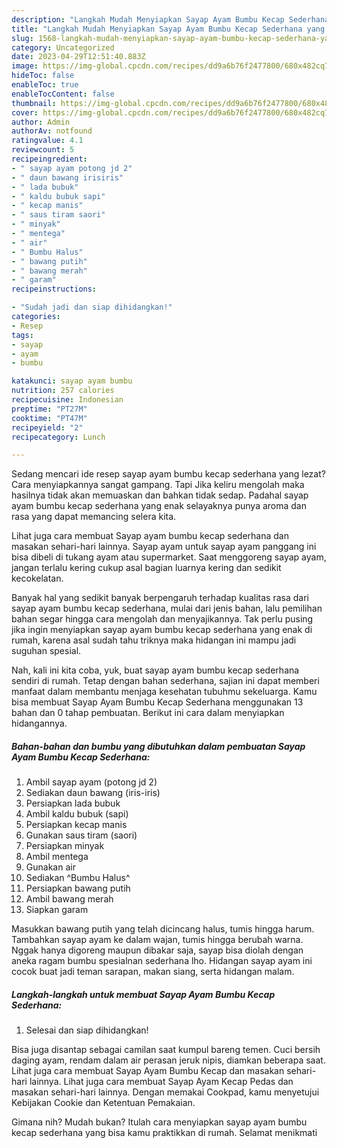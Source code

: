 ```yaml
---
description: "Langkah Mudah Menyiapkan Sayap Ayam Bumbu Kecap Sederhana yang Enak Banget}"
title: "Langkah Mudah Menyiapkan Sayap Ayam Bumbu Kecap Sederhana yang Enak Banget}"
slug: 1568-langkah-mudah-menyiapkan-sayap-ayam-bumbu-kecap-sederhana-yang-enak-banget
category: Uncategorized
date: 2023-04-29T12:51:40.883Z
image: https://img-global.cpcdn.com/recipes/dd9a6b76f2477800/680x482cq70/sayap-ayam-bumbu-kecap-sederhana-foto-resep-utama.jpg
hideToc: false
enableToc: true
enableTocContent: false
thumbnail: https://img-global.cpcdn.com/recipes/dd9a6b76f2477800/680x482cq70/sayap-ayam-bumbu-kecap-sederhana-foto-resep-utama.jpg
cover: https://img-global.cpcdn.com/recipes/dd9a6b76f2477800/680x482cq70/sayap-ayam-bumbu-kecap-sederhana-foto-resep-utama.jpg
author: Admin
authorAv: notfound
ratingvalue: 4.1
reviewcount: 5
recipeingredient:
- " sayap ayam potong jd 2"
- " daun bawang irisiris"
- " lada bubuk"
- " kaldu bubuk sapi"
- " kecap manis"
- " saus tiram saori"
- " minyak"
- " mentega"
- " air"
- " Bumbu Halus"
- " bawang putih"
- " bawang merah"
- " garam"
recipeinstructions:

- "Sudah jadi dan siap dihidangkan!"
categories:
- Resep
tags:
- sayap
- ayam
- bumbu

katakunci: sayap ayam bumbu 
nutrition: 257 calories
recipecuisine: Indonesian
preptime: "PT27M"
cooktime: "PT47M"
recipeyield: "2"
recipecategory: Lunch

---
```



Sedang mencari ide resep sayap ayam bumbu kecap sederhana yang lezat? Cara menyiapkannya sangat gampang. Tapi Jika keliru mengolah maka hasilnya tidak akan memuaskan dan bahkan tidak sedap. Padahal sayap ayam bumbu kecap sederhana yang enak selayaknya punya aroma dan rasa yang dapat memancing selera kita.


Lihat juga cara membuat Sayap ayam bumbu kecap sederhana dan masakan sehari-hari lainnya. Sayap ayam untuk sayap ayam panggang ini bisa dibeli di tukang ayam atau supermarket. Saat menggoreng sayap ayam, jangan terlalu kering cukup asal bagian luarnya kering dan sedikit kecokelatan.

Banyak hal yang sedikit banyak berpengaruh terhadap kualitas rasa dari sayap ayam bumbu kecap sederhana, mulai dari jenis bahan, lalu pemilihan bahan segar hingga cara mengolah dan menyajikannya. Tak perlu pusing jika ingin menyiapkan sayap ayam bumbu kecap sederhana yang enak di rumah, karena asal sudah tahu triknya maka hidangan ini mampu jadi suguhan spesial.


Nah, kali ini kita coba, yuk, buat sayap ayam bumbu kecap sederhana sendiri di rumah. Tetap dengan bahan sederhana, sajian ini dapat memberi manfaat dalam membantu menjaga kesehatan tubuhmu sekeluarga. Kamu bisa membuat Sayap Ayam Bumbu Kecap Sederhana menggunakan 13 bahan dan 0 tahap pembuatan. Berikut ini cara dalam menyiapkan hidangannya.

<!--inarticleads1-->

##### Bahan-bahan dan bumbu yang dibutuhkan dalam pembuatan Sayap Ayam Bumbu Kecap Sederhana:

1. Ambil  sayap ayam (potong jd 2)
1. Sediakan  daun bawang (iris-iris)
1. Persiapkan  lada bubuk
1. Ambil  kaldu bubuk (sapi)
1. Persiapkan  kecap manis
1. Gunakan  saus tiram (saori)
1. Persiapkan  minyak
1. Ambil  mentega
1. Gunakan  air
1. Sediakan  ^Bumbu Halus^
1. Persiapkan  bawang putih
1. Ambil  bawang merah
1. Siapkan  garam


Masukkan bawang putih yang telah dicincang halus, tumis hingga harum. Tambahkan sayap ayam ke dalam wajan, tumis hingga berubah warna. Nggak hanya digoreng maupun dibakar saja, sayap bisa diolah dengan aneka ragam bumbu spesialnan sederhana lho. Hidangan sayap ayam ini cocok buat jadi teman sarapan, makan siang, serta hidangan malam. 

<!--inarticleads2-->

##### Langkah-langkah untuk membuat Sayap Ayam Bumbu Kecap Sederhana:


1. Selesai dan siap dihidangkan!

Bisa juga disantap sebagai camilan saat kumpul bareng temen. Cuci bersih daging ayam, rendam dalam air perasan jeruk nipis, diamkan beberapa saat. Lihat juga cara membuat Sayap Ayam Bumbu Kecap dan masakan sehari-hari lainnya. Lihat juga cara membuat Sayap Ayam Kecap Pedas dan masakan sehari-hari lainnya. Dengan memakai Cookpad, kamu menyetujui Kebijakan Cookie dan Ketentuan Pemakaian. 

Gimana nih? Mudah bukan? Itulah cara menyiapkan sayap ayam bumbu kecap sederhana yang bisa kamu praktikkan di rumah. Selamat menikmati
